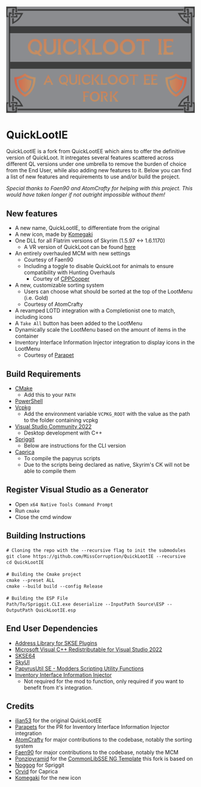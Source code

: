![image](.github/docs/QuickLootIE.png)

# QuickLootIE

QuickLootIE is a fork from QuickLootEE which aims to offer the definitive version of QuickLoot.
It intregates several features scattered across different QL versions under one umbrella to
remove the burden of choice from the End User, while also adding new features to it.
Below you can find a list of new features and requirements to use and/or build the project.

_Special thanks to Faen90 and AtomCrafty for helping with this project. 
This would have taken longer if not outright impossible without them!_

## New features

* A new name, QuickLootIE, to differentiate from the original
* A new icon, made by [Komegaki](https://github.com/Komegaki)
* One DLL for all Flatrim versions of Skyrim (1.5.97 <-> 1.6.1170)
	* A VR version of QuickLoot can be found [here](https://www.nexusmods.com/skyrimspecialedition/mods/102094) 
* An entirely overhauled MCM with new settings
	* Courtesy of Faen90 
	* Including a toggle to disable QuickLoot for animals to ensure compatibility with Hunting Overhauls
		* Courtey of [CPPCooper](https://github.com/Eloquence4/QuickLootEE/pull/3) 
* A new, customizable sorting system
	* Users can choose what should be sorted at the top of the LootMenu (i.e. Gold)
	* Courtesy of AtomCrafty
* A revamped LOTD integration with a Completionist one to match, including icons
* A `Take All` button has been added to the LootMenu
* Dynamically scale the LootMenu based on the amount of items in the container
* Inventory Interface Information Injector integration to display icons in the LootMenu
	* Courtesy of [Parapet](https://github.com/Eloquence4/QuickLootEE/pull/5)  

## Build Requirements
* [CMake](https://cmake.org/)
	* Add this to your `PATH`
* [PowerShell](https://github.com/PowerShell/PowerShell/releases/latest)
* [Vcpkg](https://github.com/microsoft/vcpkg)
	* Add the environment variable `VCPKG_ROOT` with the value as the path to the folder containing vcpkg
* [Visual Studio Community 2022](https://visualstudio.microsoft.com/)
	* Desktop development with C++
* [Spriggit](https://github.com/Mutagen-Modding/Spriggit)
	* Below are instructions for the CLI version
* [Caprica](https://github.com/Orvid/Caprica)
	* To compile the papyrus scripts
	* Due to the scripts being declared as native, Skyrim's CK will not be able to compile them

## Register Visual Studio as a Generator
* Open `x64 Native Tools Command Prompt`
* Run `cmake`
* Close the cmd window

## Building Instructions
```
# Cloning the repo with the --recursive flag to init the submodules
git clone https://github.com/MissCorruption/QuickLootIE --recursive
cd QuickLootIE

# Building the Cmake project
cmake --preset ALL
cmake --build build --config Release

# Building the ESP File
Path/To/Spriggit.CLI.exe deserialize --InputPath Source\ESP --OutputPath QuickLootIE.esp
```


## End User Dependencies
* [Address Library for SKSE Plugins](https://www.nexusmods.com/skyrimspecialedition/mods/32444)
* [Microsoft Visual C++ Redistributable for Visual Studio 2022](https://learn.microsoft.com/en-us/cpp/windows/latest-supported-vc-redist?view=msvc-170)
* [SKSE64](https://skse.silverlock.org/)
* [SkyUI](https://www.nexusmods.com/skyrimspecialedition/mods/12604)
* [PapyrusUtil SE - Modders Scripting Utility Functions](https://www.nexusmods.com/skyrimspecialedition/mods/13048)
* [Inventory Interface Information Injector](https://www.nexusmods.com/skyrimspecialedition/mods/85702)
	* Not required for the mod to function, only required if you want to benefit from it's integration.

## Credits
* [ilian53](https://github.com/Eloquence4) for the original QuickLootEE
* [Parapets](https://github.com/Exit-9B) for the PR for Inventory Interface Information Injector integration
* [AtomCrafty](https://github.com/AtomCrafty) for major contributions to the codebase, notably the sorting system
* [Faen90](https://github.com/Faen668) for major contributions to the codebase, notably the MCM
* [Ponzipyramid](https://github.com/ponzipyramid) for the [CommonLibSSE NG Template](https://github.com/ponzipyramid/CommonLibSSE-NG-Template) this fork is based on
* [Noggog](https://github.com/Noggog) for Spriggit
* [Orvid](https://github.com/Orvid) for Caprica
* [Komegaki](https://github.com/Komegaki) for the new icon

